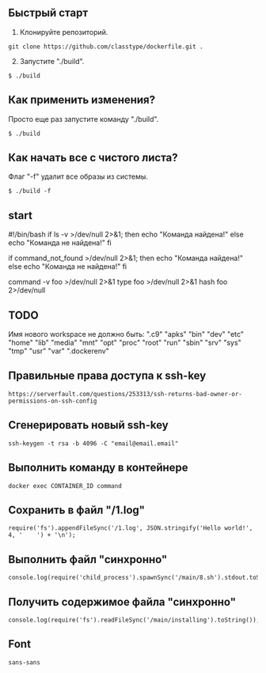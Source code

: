 ## Быстрый старт

1. Клонируйте репозиторий.
```
git clone https://github.com/classtype/dockerfile.git .
```

2. Запустите "./build".
```
$ ./build
```


## Как применить изменения?

Просто еще раз запустите команду "./build".

```
$ ./build
```


## Как начать все с чистого листа?

Флаг "-f" удалит все образы из системы.

```
$ ./build -f
```


## start
#!/bin/bash
if ls -v >/dev/null 2>&1; then
    echo "Команда найдена!"
else
    echo "Команда не найдена!"
fi

if command_not_found >/dev/null 2>&1; then
    echo "Команда найдена!"
else
    echo "Команда не найдена!"
fi

command -v foo >/dev/null 2>&1 
type foo >/dev/null 2>&1 
hash foo 2>/dev/null


## TODO
Имя нового workspace не должно быть:
".c9"
"apks"
"bin"
"dev"
"etc"
"home"
"lib"
"media"
"mnt"
"opt"
"proc"
"root"
"run"
"sbin"
"srv"
"sys"
"tmp"
"usr"
"var"
".dockerenv"


## Правильные права доступа к ssh-key
```
https://serverfault.com/questions/253313/ssh-returns-bad-owner-or-permissions-on-ssh-config
```


## Сгенерировать новый ssh-key
```
ssh-keygen -t rsa -b 4096 -C "email@email.email"
```


## Выполнить команду в контейнере
```
docker exec CONTAINER_ID command
```


## Сохранить в файл "/1.log"
```
require('fs').appendFileSync('/1.log', JSON.stringify('Hello world!', 4, '    ') + '\n');
```


## Выполнить файл "синхронно"
```
console.log(require('child_process').spawnSync('/main/8.sh').stdout.toString());
```


## Получить содержимое файла "синхронно"
```
console.log(require('fs').readFileSync('/main/installing').toString());
```


## Font
```
sans-sans
```
